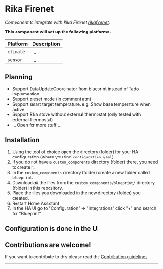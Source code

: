 # Rika Firenet

_Component to integrate with Rika Firenet [rikafirenet]._

**This component will set up the following platforms.**

Platform | Description
-- | --
`climate` | ...
`sensor` | ...

## Planning
* Support DataUpdateCoordinator from blueprint instead of Tado implemention
* Support preset mode (in comment atm)
* Support smart target temperature. e.g. Show base temperature when active
* Support Rika stove without external thermostat (only tested with external thermostat)
* ... Open for more stuff ...

## Installation

1. Using the tool of choice open the directory (folder) for your HA configuration (where you find `configuration.yaml`).
2. If you do not have a `custom_components` directory (folder) there, you need to create it.
3. In the `custom_components` directory (folder) create a new folder called `blueprint`.
4. Download _all_ the files from the `custom_components/blueprint/` directory (folder) in this repository.
5. Place the files you downloaded in the new directory (folder) you created.
6. Restart Home Assistant
7. In the HA UI go to "Configuration" -> "Integrations" click "+" and search for "Blueprint"

## Configuration is done in the UI

<!---->

## Contributions are welcome!

If you want to contribute to this please read the [Contribution guidelines](CONTRIBUTING.md)

***

[rikafirenet]: https://github.com/fockaert/rika-firenet-custom-component
[forum]: https://community.home-assistant.io/
[releases]: https://github.com/fockaert/rika-firenet-custom-component/releases
